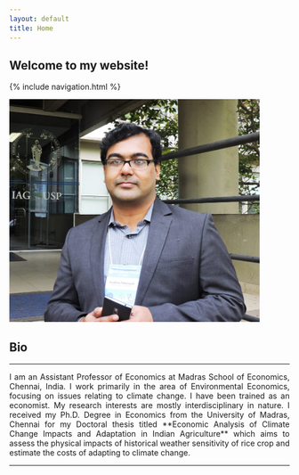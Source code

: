 ```yaml
---
layout: default
title: Home
---
```

## Welcome to my website!

{% include navigation.html %}

<img src="/images/AP_Brazil.jpg" width="450" height="400" />

## Bio
------------------------------------
<p style="text-align: justify">I am an Assistant Professor of Economics at Madras School of Economics, Chennai, India. I work primarily in the area of Environmental Economics, focusing on issues relating to climate change. I have been trained as an economist. My research interests are mostly interdisciplinary in nature. I received my Ph.D. Degree in Economics from the University of Madras, Chennai for my Doctoral thesis titled **Economic Analysis of Climate Change Impacts and Adaptation in Indian Agriculture** which aims to assess the physical impacts of historical weather sensitivity of rice crop and estimate the costs of adapting to climate change. </p>

------------------------------------
